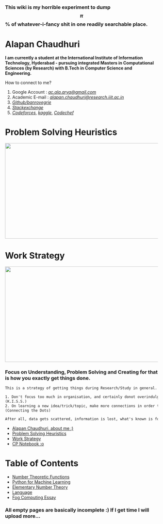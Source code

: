 ### This wiki is my horrible experiment to dump $$\pi$$ % of whatever-i-fancy shit in one readily searchable place.

# Alapan Chaudhuri

**I am currently a student at the International Institute of Information Technology, Hyderabad - pursuing integrated Masters in Computational Sciences (by Research) with B.Tech in Computer Science and Engineering.**

How to connect to me?

1. Google Account : [*ac.ala.arya@gmail.com*](mailto:ac.ala.arya@gmail.com)
2. Academic E-mail : [*alapan.chaudhuri@research.iiit.ac.in*](mailto:alapan.chaudhuri@research.iiit.ac.in)
1. [*Github/banrovegrie*](https://github.com/banrovegrie)
2. [*Stackexchange*](https://stackexchange.com/users/11999053/alapan-chaudhuri)
3. [*Codeforces*](https://codeforces.com/profile/aminah_zafar), [*kaggle*](https://www.kaggle.com/alapanchaudhuriarjo), [*Codechef*](https://www.codechef.com/users/alathedarkwiz)

# Problem Solving Heuristics

<img src = "https://lh3.googleusercontent.com/zUlDq4Y6djOTYd30M50sCvd2VWP7L-Hk0jfpGKLTw-rRxNUgBsdBifsypThLB6O_fP-inaianKwEaRrZYM8SpclkJL9rIJ6Xg-ype_ynu1jC78wrHShfvhyQuRRkTFeZoI1oAZTsbg" width="600" height="315" />

# Work Strategy

<img src = "https://lh3.googleusercontent.com/TUnW9a0iHJCwSzL_SW80g23p9u_ep1X03U9CQBoP-kW_HdUgN5XiIXWl6zznA8jgTtS1F134kKp1ixBZvH21Uf2US50FZvF_8AGCPwZDYrsrTlgcMXkZtrlR-bQSt_q3YxyJHPu09A" width="700" height="315" />

### Focus on Understanding, Problem Solving and Creating for that is how you exactly get things done.

```latex
This is a strategy of getting things during Research/Study in general.

1. Don't focus too much in organisation, and certainly donot overindulge yourself in it. 
(K.I.S.S.)
2. On learning a new idea/trick/topic, make more connections in order to retain.
(Connecting the Dots) 

After all, data gets scattered, information is lost, what's known is forgotten but wisdom remains.
```

- [Alapan Chaudhuri, about me :)](#alapan-chaudhuri)
- [Problem Solving Heuristics](#problem-solving-heuristics)
- [Work Strategy](#work-strategy)
- [CP Notebook :o](https://banrovegrie.github.io/cp)

# Table of Contents
- [Number Theoretic Functions](https://hackmd.io/@banrovegrie/H1ZelikhL)
- [Python for Machine Learning](https://banrovegrie.github.io/data-science)
- [Elementary Number Theory](https://hackmd.io/@banrovegrie/S1PiXFBsU)
- [Language](https://banrovegrie.github.io/linguistics-and-languages)
- [Fog Computing Essay](https://banrovegrie.github.io/iot)

### All empty pages are basically incomplete :) If I get time I will upload more...

<script async src="https://cdnjs.cloudflare.com/ajax/libs/mathjax/2.7.6/MathJax.js?config=TeX-AMS_CHTML"></script>
